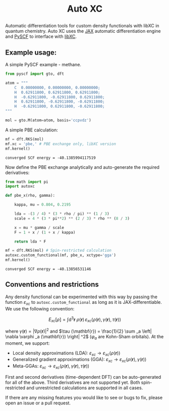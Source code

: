 # <p style="text-align: center;">Auto XC</p>

Automatic differentiation tools for custom density functionals with libXC in quantum chemistry. Auto XC uses the [JAX](https://github.com/google/jax) automatic differentiation engine and [PySCF](https://github.com/pyscf/pyscf) to interface with [libXC](https://gitlab.com/libxc/libxc).

## Example usage:

A simple PySCF example - methane.

```python
from pyscf import gto, dft

atom = """
    C  0.00000000, 0.00000000, 0.00000000;
    H  0.62911800, 0.62911800, 0.62911800;
    H  -0.62911800, -0.62911800, 0.62911800;
    H  0.62911800, -0.62911800, -0.62911800;
    H  -0.62911800, 0.62911800, -0.62911800;
"""

mol = gto.M(atom=atom, basis='ccpvdz')
```

A simple PBE calculation:

```python
mf = dft.RKS(mol)
mf.xc = 'pbe,' # PBE exchange only, libXC version
mf.kernel()
```
```
converged SCF energy = -40.1385994117519
```

Now define the PBE exchange analytically and auto-generate the required derivatives:

```python
from math import pi
import autoxc

def pbe_x(rho, gamma):

    kappa, mu = 0.804, 0.2195

    lda = -(3 / 4) * (3 * rho / pi) ** (1 / 3)
    scale = 4 * (3 * pi**2) ** (2 / 3) * rho ** (8 / 3)

    x = mu * gamma / scale
    F = 1 + x / (1 + x / kappa)

    return lda * F

mf = dft.RKS(mol) # Spin-restricted calculation
autoxc.custom_functional(mf, pbe_x, xctype='gga')
mf.kernel()
```
```
converged SCF energy = -40.13856531146
```

## Conventions and restrictions

Any density functional can be experimented with this way by passing the function $\varepsilon _{xc}$ to `autoxc.custom_functional` as long as it is JAX-differentiable. We use the following convention:

$$
E_{xc} \left[ \rho \right] = \int \text{d} ^3 \mathbf{r} \; \rho(\mathbf{r}) \, \varepsilon_{xc}\left( \rho(\mathbf{r}), \gamma (\mathbf{r}), \tau (\mathbf{r}) \right) 
$$

where $\gamma (\mathbf{r}) = \left| \nabla \rho (\mathbf{r}) \right| ^2$ and $\tau (\mathbf{r}) = \frac{1}{2} \sum _a \left| \nabla \varphi _a (\mathbf{r}) \right| ^2$ ($\varphi _a$ are Kohn-Sham orbitals). At the moment, we support:
* Local density approximations (LDA): $\varepsilon _{xc} \longrightarrow \varepsilon _{xc} \left( \rho (\mathbf{r}) \right)$
* Generalized gradient approximations (GGA): $\varepsilon _{xc} \longrightarrow \varepsilon _{xc} \left( \rho (\mathbf{r}), \gamma (\mathbf{r}) \right)$
* Meta-GGAs: $\varepsilon _{xc} \longrightarrow \varepsilon _{xc} \left( \rho (\mathbf{r}), \gamma (\mathbf{r}), \tau (\mathbf{r}) \right)$

First and second derivatives (time-dependent DFT) can be auto-generated for all of the above. Third derivatives are not supported yet. Both spin-restricted and unrestricted calculations are supported in all cases.

If there are any missing features you would like to see or bugs to fix, please open an issue or a pull request.
